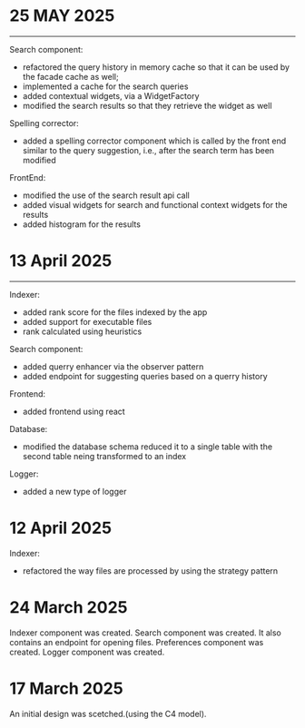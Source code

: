 # 25 MAY 2025
---
 Search component:
 - refactored the query history in memory cache so that it can be used by the facade cache as well;  
 - implemented a cache for the search queries 
 - added contextual widgets, via a WidgetFactory
 - modified the search results so that they retrieve the widget as well
 
 Spelling corrector:
 - added a spelling corrector component which is called by the front end similar to the query suggestion, i.e., after the search term has been modified

 FrontEnd: 
 - modified the use of the search result api call
 - added visual widgets for search and functional context widgets for the results
 - added histogram for the results


# 13 April 2025
---

Indexer:
- added rank score for the files indexed by the app
- added support for executable files
- rank calculated using heuristics


Search component:  
- added querry enhancer via the observer pattern
- added endpoint for suggesting queries based on a querry history

Frontend:  
- added frontend using react

Database:  
- modified the database schema reduced it to a single table with the second table neing transformed to an index

Logger:  
- added a new type of logger

# 12 April 2025

Indexer:  
- refactored the way files are processed by using the strategy pattern

# 24 March 2025

Indexer component was created.
Search component was created. It also contains an endpoint for opening files.
Preferences component was created.
Logger component was created.

# 17 March 2025
 
 An initial design was scetched.(using the C4 model).